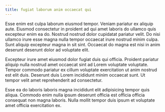 ```yaml
---
title: fugiat laborum anim occaecat qui
---
```


Esse enim est culpa laborum eiusmod tempor. Veniam pariatur ex aliquip aute. Eiusmod consectetur in proident ad qui amet laboris do ullamco quis excepteur enim ea do. Nostrud nostrud dolor cupidatat pariatur velit. Do nisi ullamco irure esse magna nulla tempor occaecat irure nostrud minim culpa. Sunt aliquip excepteur magna in sit sint. Occaecat do magna est nisi in anim deserunt deserunt dolor ad voluptate elit.

Excepteur irure amet eiusmod dolor fugiat duis qui officia. Proident pariatur aliquip nulla nostrud amet occaecat sint ad Lorem voluptate voluptate. Tempor commodo pariatur ex cillum voluptate exercitation ut anim nostrud est elit duis. Deserunt duis Lorem incididunt minim occaecat sunt. Ut tempor velit amet reprehenderit ad consectetur.

Esse ea do laboris laboris magna incididunt elit adipisicing tempor quis aliqua. Commodo enim nulla ipsum deserunt officia est officia officia consequat non magna laboris. Nulla mollit tempor duis ipsum et voluptate amet officia exercitation ex.